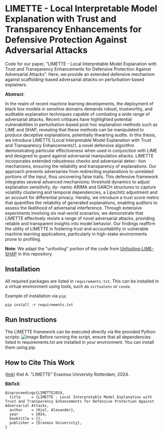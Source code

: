 # LIMETTE - Local Interpretable Model Explanation with Trust and Transparency Enhancements for Defensive Protection Against Adversarial Attacks

Code for our paper, "LIMETTE - Local Interpretable Model Explanation with Trust and Transparency Enhancements for Defensive Protection Against Adversarial Attacks". Here, we 
provide an extended defensive mechanism against scaffolding-based adversarial attacks on
perturbation-based explainers. 

**Abstract**:

In the realm of recent machine learning developments, the deployment of black box models in sensitive
domains demands robust, trustworthy, and auditable explanation techniques capable of combating a wide
range of adversarial attacks. Recent critiques have highlighted potential vulnerabilities in perturbation-based
post hoc explanation methods such as LIME and SHAP, revealing that these methods can be manipulated to
produce deceptive explanations, potentially thwarting audits. In this thesis, we introduce LIMETTE (Local
Interpretable Model Explanation with Trust and Transparency Enhancements)1, a novel defensive algorithm
demonstrating particular effectiveness when used in conjunction with LIME and designed to guard against
adversarial manipulation attacks. LIMETTE incorporates extended robustness checks and adversarial detec-
tion mechanisms, ensuring the reliability and transparency of explanations. Our approach prevents adversaries
from redirecting explanations to unrelated portions of the input, thus uncovering false trails. This defensive
framework integrates several advanced mechanisms: threshold dynamics to adjust explanation sensitivity, dy-
namic ARIMA and GARCH structures to capture volatility clustering and temporal dependencies, a Lipschitz
adjustment and an account for differential privacy. Hereby, we introduce a trust score metric that quantifies
the reliability of generated explanations, enabling auditors to assess the likelihood of adversarial interference.
Through extensive experiments involving six real-world scenarios, we demonstrate that LIMETTE effectively
resists a range of novel adversarial attacks, providing reliable and transparent insights into model behavior.
Our findings reaffirm the utility of LIMETTE in fostering trust and accountability in vulnerable machine
learning applications, particularly in high-stake environments prone to profiling.

**Note**: We adapt the "unfooling" portion of the code from [Unfooling-LIME-SHAP](https://github.com/craymichael/unfooling)
in this repository.

## Installation
All required packages are listed in `requirements.txt`. This can be installed
in a virtual environment using tools, such as `virtualenv` or `conda`.

Example of installation via `pip`:

```shell
pip install -r requirements.txt
```

## Run Instructions
The LIMETTE framework can be executed directly via the provided Python scripts:
![image](https://github.com/user-attachments/assets/ca70a0e4-6956-4c65-81a8-151564adb56c)
Before running the script, ensure that all dependencies listed in requirements.txt are installed in your environment. You can install them using pip.



## How to Cite This Work

([link](https://arxiv.org/))
Kiel A. "LIMETTE"
Erasmus University Rotterdam, 2024.

**BibTeX**:

```text
@inproceedings{LIMETTE2024,
  title     = {LIMETTE - Local Interpretable Model Explanation with Trust and Transparency Enhancements for Defensive Protection Against Adversarial Attacks,
  author    = (Kiel, Alexander},
  year      = 2024,
  booktitle = {},
  publisher = {Erasmus University},
}
```
